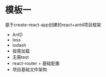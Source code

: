 # 模板一
基于create-react-app创建的react+antd项目框架

+ AntD
+ less
+ lodash
+ 按需加载
+ 无需test
+ react-router + 基础配置
+ 项目基础文件架构